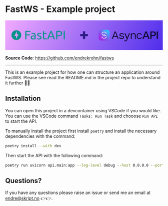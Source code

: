 # FastWS - Example project

<p align="center">
 <a href="https://github.com/endrekrohn/fastws">
    <img src="https://raw.githubusercontent.com/endrekrohn/fastws/assets/assets/fastws.png" alt="FastWS"/>
</a>
</p>

**Source Code**: <a href="https://github.com/endrekrohn/fastws" target="_blank">https://github.com/endrekrohn/fastws</a>

---

This is an example project for how one can structure an application around FastWS. Please see read the README.md in the project repo to understand it further 👨‍💻

## Installation

You can open this project in a devcontainer using VSCode if you would like. You can use the VSCode command `Tasks: Run Task` and chooose `Run API` to start the API.

To manually install the project first install `poetry` and install the necessary dependencies with the command:

```sh
poetry install --with dev
```

Then start the API with the following command:

```sh
poetry run uvicorn api.main:app --log-level debug --host 0.0.0.0 --port 8000 --reload
```

## Questions?

If you have any questions please raise an issue or send me an email at <a href="mailto:endre@skript.no">endre@skript.no</a> 👉👉.
